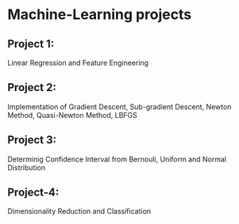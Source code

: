 # Machine-Learning projects
## Project 1: ##
Linear Regression and Feature Engineering
## Project 2: ##
Implementation of Gradient Descent, Sub-gradient Descent, Newton Method, Quasi-Newton Method, LBFGS
## Project 3: ##
Determinig Confidence Interval from Bernouli, Uniform and Normal Distribution
## Project-4: ##
Dimensionality Reduction and Classification
